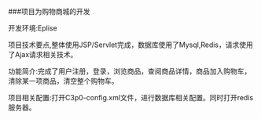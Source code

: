 ###项目为购物商城的开发


开发环境:Eplise


项目技术要点,整体使用JSP/Servlet完成，数据库使用了Mysql,Redis，请求使用了Ajax请求相关技术。


功能简介:完成了用户注册，登录，浏览商品，查阅商品详情，商品加入购物车，清除某一项商品，清空整个购物车。

项目相关配置:打开C3p0-config.xml文件，进行数据库相关配置。同时打开redis服务器。
